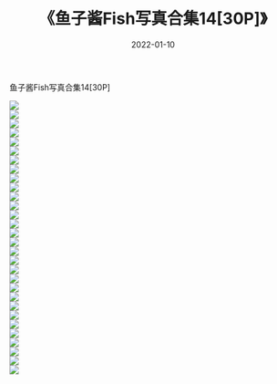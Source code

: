 ﻿---
layout: post
title:  《鱼子酱Fish写真合集14[30P]》
date:   2022-01-10
img: http://pic.660000.xyz/1:/性感/2022/鱼子酱Fish写真合集14[30P]/000.jpg
categories: [美女, 清纯, 唯美]
---

鱼子酱Fish写真合集14[30P]

  ![](http://pic.660000.xyz/1:/性感/2022/鱼子酱Fish写真合集14[30P]/001.jpg) <br> ![](http://pic.660000.xyz/1:/性感/2022/鱼子酱Fish写真合集14[30P]/002.jpg) <br> ![](http://pic.660000.xyz/1:/性感/2022/鱼子酱Fish写真合集14[30P]/003.jpg) <br> ![](http://pic.660000.xyz/1:/性感/2022/鱼子酱Fish写真合集14[30P]/004.jpg) <br> ![](http://pic.660000.xyz/1:/性感/2022/鱼子酱Fish写真合集14[30P]/005.jpg) <br> ![](http://pic.660000.xyz/1:/性感/2022/鱼子酱Fish写真合集14[30P]/006.jpg) <br> ![](http://pic.660000.xyz/1:/性感/2022/鱼子酱Fish写真合集14[30P]/007.jpg) <br> ![](http://pic.660000.xyz/1:/性感/2022/鱼子酱Fish写真合集14[30P]/008.jpg) <br> ![](http://pic.660000.xyz/1:/性感/2022/鱼子酱Fish写真合集14[30P]/009.jpg) <br> ![](http://pic.660000.xyz/1:/性感/2022/鱼子酱Fish写真合集14[30P]/010.jpg) <br> ![](http://pic.660000.xyz/1:/性感/2022/鱼子酱Fish写真合集14[30P]/011.jpg) <br> ![](http://pic.660000.xyz/1:/性感/2022/鱼子酱Fish写真合集14[30P]/012.jpg) <br> ![](http://pic.660000.xyz/1:/性感/2022/鱼子酱Fish写真合集14[30P]/013.jpg) <br> ![](http://pic.660000.xyz/1:/性感/2022/鱼子酱Fish写真合集14[30P]/014.jpg) <br> ![](http://pic.660000.xyz/1:/性感/2022/鱼子酱Fish写真合集14[30P]/015.jpg) <br> ![](http://pic.660000.xyz/1:/性感/2022/鱼子酱Fish写真合集14[30P]/016.jpg) <br> ![](http://pic.660000.xyz/1:/性感/2022/鱼子酱Fish写真合集14[30P]/017.jpg) <br> ![](http://pic.660000.xyz/1:/性感/2022/鱼子酱Fish写真合集14[30P]/018.jpg) <br> ![](http://pic.660000.xyz/1:/性感/2022/鱼子酱Fish写真合集14[30P]/019.jpg) <br> ![](http://pic.660000.xyz/1:/性感/2022/鱼子酱Fish写真合集14[30P]/020.jpg) <br> ![](http://pic.660000.xyz/1:/性感/2022/鱼子酱Fish写真合集14[30P]/021.jpg) <br> ![](http://pic.660000.xyz/1:/性感/2022/鱼子酱Fish写真合集14[30P]/022.jpg) <br> ![](http://pic.660000.xyz/1:/性感/2022/鱼子酱Fish写真合集14[30P]/023.jpg) <br> ![](http://pic.660000.xyz/1:/性感/2022/鱼子酱Fish写真合集14[30P]/024.jpg) <br> ![](http://pic.660000.xyz/1:/性感/2022/鱼子酱Fish写真合集14[30P]/025.jpg) <br> ![](http://pic.660000.xyz/1:/性感/2022/鱼子酱Fish写真合集14[30P]/026.jpg) <br> ![](http://pic.660000.xyz/1:/性感/2022/鱼子酱Fish写真合集14[30P]/027.jpg) <br> ![](http://pic.660000.xyz/1:/性感/2022/鱼子酱Fish写真合集14[30P]/028.jpg) <br> ![](http://pic.660000.xyz/1:/性感/2022/鱼子酱Fish写真合集14[30P]/029.jpg) <br> ![](http://pic.660000.xyz/1:/性感/2022/鱼子酱Fish写真合集14[30P]/030.jpg) <br>